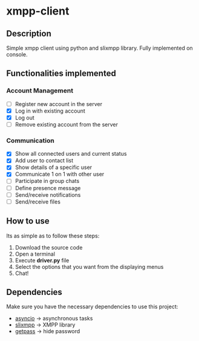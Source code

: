 # xmpp-client

## Description
Simple xmpp client using python and slixmpp library. Fully implemented on console.

## Functionalities implemented
### Account Management
- [ ] Register new account in the server
- [x] Log in with existing account
- [x] Log out
- [ ] Remove existing account from the server

### Communication
- [x] Show all connected users and current status
- [x] Add user to contact list
- [x] Show details of a specific user
- [x] Communicate 1 on 1 with other user
- [ ] Participate in group chats
- [ ] Define presence message
- [ ] Send/receive notifications
- [ ] Send/receive files

## How to use
Its as simple as to follow these steps:
1. Download the source code
2. Open a terminal
3. Execute **driver.py** file
4. Select the options that you want from the displaying menus
5. Chat!

## Dependencies
Make sure you have the necessary dependencies to use this project:
- [asyncio](https://docs.python.org/3/library/asyncio.html) -> asynchronous tasks
- [slixmpp](https://slixmpp.readthedocs.io/en/latest/) -> XMPP library
- [getpass](https://docs.python.org/3/library/getpass.html) -> hide password

